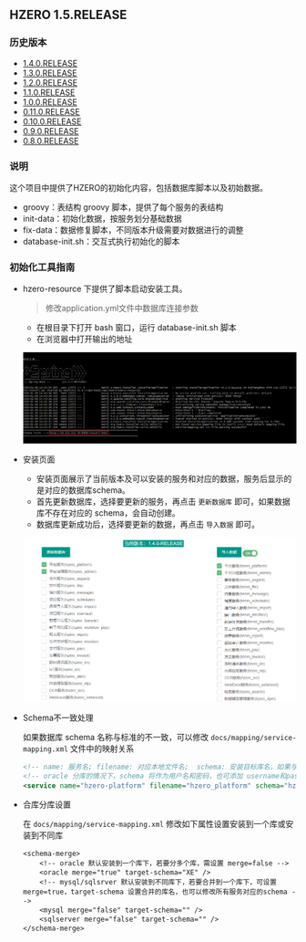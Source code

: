 ## HZERO 1.5.RELEASE

### 历史版本

* [1.4.0.RELEASE](https://code.choerodon.com.cn/hzero-hzero/hzero-resource/tree/1.4.0.RELEASE)
* [1.3.0.RELEASE](https://code.choerodon.com.cn/hzero-hzero/hzero-resource/tree/1.3.0.RELEASE)
* [1.2.0.RELEASE](https://code.choerodon.com.cn/hzero-hzero/hzero-resource/tree/1.2.0.RELEASE)
* [1.1.0.RELEASE](https://code.choerodon.com.cn/hzero-hzero/hzero-resource/tree/1.1.0.RELEASE)
* [1.0.0.RELEASE](https://code.choerodon.com.cn/hzero-hzero/hzero-resource/tree/1.0.0.RELEASE)
* [0.11.0.RELEASE](https://code.choerodon.com.cn/hzero-hzero/hzero-resource/tree/0.11.0.RELEASE)
* [0.10.0.RELEASE](https://code.choerodon.com.cn/hzero-hzero/hzero-resource/tree/0.10.0.RELEASE)
* [0.9.0.RELEASE](https://code.choerodon.com.cn/hzero-hzero/hzero-resource/tree/0.9.0.RELEASE)
* [0.8.0.RELEASE](https://code.choerodon.com.cn/hzero-hzero/hzero-resource/tree/0.8.0.RELEASE)


### 说明

这个项目中提供了HZERO的初始化内容，包括数据库脚本以及初始数据。

* groovy：表结构 groovy 脚本，提供了每个服务的表结构
* init-data：初始化数据，按服务划分基础数据
* fix-data：数据修复脚本，不同版本升级需要对数据进行的调整
* database-init.sh：交互式执行初始化的脚本


### 初始化工具指南

* hzero-resource 下提供了脚本启动安装工具。

    > 修改application.yml文件中数据库连接参数
    
    * 在根目录下打开 bash 窗口，运行 database-init.sh 脚本
	* 在浏览器中打开输出的地址

    ![](./docs/img/shell_page.png)

* 安装页面
	
	* 安装页面展示了当前版本及可以安装的服务和对应的数据，服务后显示的是对应的数据库schema。
	* 首先更新数据库，选择要更新的服务，再点击 `更新数据库` 即可，如果数据库不存在对应的 schema，会自动创建。
	* 数据库更新成功后，选择要更新的数据，再点击 `导入数据` 即可。

	![](./docs/img/install_page.png)


* Schema不一致处理

	如果数据库 schema 名称与标准的不一致，可以修改 `docs/mapping/service-mapping.xml` 文件中的映射关系

    ```xml
    <!-- name: 服务名; filename: 对应本地文件名;  schema: 安装目标库名，如果与标准库名不同，可修改此属性 -->
	<!-- oracle 分库的情况下，schema 将作为用户名和密码，也可添加 username和password属性分别制定oracle的用户名和密码 -->
    <service name="hzero-platform" filename="hzero_platform" schema="hzero_platform" description="平台服务"/>
    ```

* 合库分库设置

    在 `docs/mapping/service-mapping.xml` 修改如下属性设置安装到一个库或安装到不同库

    ```xmls
    <schema-merge>
        <!-- oracle 默认安装到一个库下，若要分多个库，需设置 merge=false -->
        <oracle merge="true" target-schema="XE" />
        <!-- mysql/sqlsrver 默认安装到不同库下，若要合并到一个库下，可设置 merge=true，target-schema 设置合并的库名，也可以修改所有服务对应的schema -->
        <mysql merge="false" target-schema="" />
        <sqlserver merge="false" target-schema="" />
    </schema-merge>
    ```
